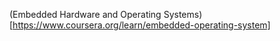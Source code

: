(Embedded Hardware and Operating Systems)[https://www.coursera.org/learn/embedded-operating-system]
